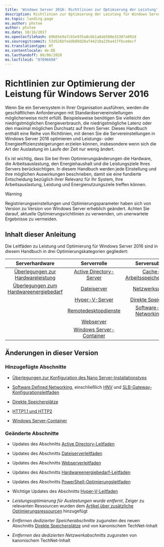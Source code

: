 ```yaml
---
title: 'Windows Server 2016: Richtlinien zur Optimierung der Leistung'
description: Richtlinien zur Optimierung der Leistung für Windows Server 2016
ms.topic: landing-page
ms.author: phstee
author: phstee
ms.date: 10/16/2017
ms.openlocfilehash: 69b65e9a7cb5e935a8c6b1a8ab500e33307a092d
ms.sourcegitcommit: 53d526bfeddb89d28af44210a23ba417f6ce0ecf
ms.translationtype: HT
ms.contentlocale: de-DE
ms.lasthandoff: 08/06/2020
ms.locfileid: "87896698"
---
```

# <a name="performance-tuning-guidelines-for-windows-server-2016"></a>Richtlinien zur Optimierung der Leistung für Windows Server 2016

Wenn Sie ein Serversystem in Ihrer Organisation ausführen, werden die geschäftlichen Anforderungen mit Standardservereinstellungen möglicherweise nicht erfüllt. Beispielsweise benötigen Sie vielleicht den niedrigstmöglichen Energieverbrauch, die niedrigstmögliche Latenz oder den maximal möglichen Durchsatz auf Ihrem Server. Dieses Handbuch enthält eine Reihe von Richtlinien, mit denen Sie die Servereinstellungen in Windows Server 2016 optimieren und Leistungs- oder Energieeffizienzsteigerungen erzielen können, insbesondere wenn sich die Art der Auslastung im Laufe der Zeit nur wenig ändert.

Es ist wichtig, dass Sie bei Ihren Optimierungsänderungen die Hardware, die Arbeitsauslastung, den Energiehaushalt und die Leistungsziele Ihres Servers berücksichtigen. In diesem Handbuch werden jede Einstellung und ihre möglichen Auswirkungen beschrieben, damit sie eine fundierte Entscheidung bezüglich ihrer Relevanz für Ihr System, Ihre Arbeitsauslastung, Leistung und Energienutzungsziele treffen können.

> [!warning]
> Registrierungseinstellungen und Optimierungsparameter haben sich von Version zu Version von Windows Server erheblich geändert. Achten Sie darauf, aktuelle Optimierungsrichtlinien zu verwenden, um unerwartete Ergebnisse zu vermeiden.

## <a name="in-this-guide"></a>Inhalt dieser Anleitung
Die Leitfäden zu Leistung und Optimierung für Windows Server 2016 sind in diesem Handbuch in drei Optimierungskategorien gegliedert:

|Serverhardware | Serverrolle | Serversubsystem |
|:---:|:---:|:---:|
|[Überlegungen zur Hardwareleistung](hardware/index.md) |[Active Directory-Server](role/active-directory-server/index.md) |[Cache- und Arbeitsspeicherverwaltung](subsystem/cache-memory-management/index.md)|
|[Überlegungen zum Hardwareenergiebedarf](hardware/power.md)|[Dateiserver](role/file-server/index.md)|[Netzwerksubsystem](../../networking/technologies/network-subsystem/net-sub-performance-top.md)|
||[Hyper-V-Server](role/hyper-v-server/index.md)|[Direkte Speicherplätze](subsystem/storage-spaces-direct/index.md)|
||[Remotedesktopdienste](role/remote-desktop/session-hosts.md)|[Software-Defined Networking (SDN)](subsystem/software-defined-networking/index.md)|
||[Webserver](role/web-server/index.md)||
||[Windows Server-Container](role/windows-server-container/index.md)||


## <a name="changes-in-this-version"></a>Änderungen in dieser Version

### <a name="sections-added"></a>Hinzugefügte Abschnitte
- [Überlegungen zur Konfiguration des Nano Server-Installationstyps](../../get-started/getting-started-with-nano-server.md)


- [Software Defined Networking](subsystem/software-defined-networking/index.md), einschließlich [HNV](subsystem/software-defined-networking/hnv-gateway-performance.md) und [SLB-Gateway-Konfigurationsleitfaden](subsystem/software-defined-networking/slb-gateway-performance.md)

- [Direkte Speicherplätze](subsystem/storage-spaces-direct/index.md)

- [HTTP1.1 und HTTP2](role/web-server/http-performance.md)

- [Windows Server-Container](role/windows-server-container/index.md)

### <a name="sections-changed"></a>Geänderte Abschnitte

- Updates des Abschnitts [Active Directory-Leitfaden](role/active-directory-server/index.md)

- Updates des Abschnitts [Dateiserverleitfaden](role/file-server/index.md)

- Updates des Abschnitts [Webserverleitfaden](role/web-server/index.md)

- Updates des Abschnitts [Hardwareenergiebedarf-Leitfaden](hardware/power.md)

- Updates des Abschnitts [PowerShell-Optimierungsleitfaden](powershell/index.md)

- Wichtige Updates des Abschnitts [Hyper-V-Leitfaden](role/hyper-v-server/index.md)

- *Leistungsoptimierung für Auslastungen wurde entfernt*, Zeiger zu relevanten Ressourcen wurden dem [Artikel über zusätzliche Optimierungsressourcen](additional-resources.md) hinzugefügt

- *Entfernen dedizierter Speicherabschnitte* zugunsten des neuen Abschnitts [Direkte Speicherplätze](subsystem/storage-spaces-direct/index.md) und von kanonischem TechNet-Inhalt

- *Entfernen des dedizierten Netzwerkabschnitts* zugunsten von kanonischem TechNet-Inhalt
